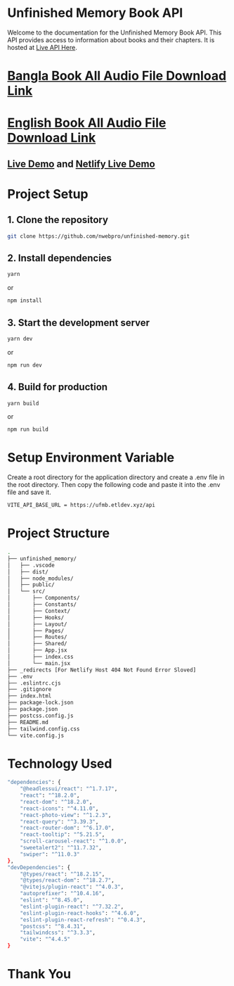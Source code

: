 # Unfinished Memory Book API

Welcome to the documentation for the Unfinished Memory Book API. This API provides access to information about books and their chapters. It is hosted at [Live API Here](https://ufmb.etldev.xyz/api).

# [Bangla Book All Audio File Download Link](https://drive.google.com/drive/folders/1Qwo9BxHW-qiHawj4MRRnKiby4L8fnTs2)
# [English Book All Audio File Download Link](https://drive.google.com/drive/folders/1KK9sWTpgpWfFcltKbFt2uX85ORS_dyPn)

## [Live Demo](https://ufmapp.etldev.xyz/) and [Netlify Live Demo ](https://unfinished-memoirs-nwebpro.netlify.app/)


# Project Setup

## 1. Clone the repository

```bash
git clone https://github.com/nwebpro/unfinished-memory.git
```

## 2. Install dependencies
```bash
yarn
```
or

```bash
npm install
```

## 3. Start the development server
```bash
yarn dev
```
or

```bash
npm run dev
```

## 4. Build for production

```bash
yarn build
```
or

```bash
npm run build
```

# Setup Environment Variable

Create a root directory for the application directory and create a .env file in the root directory. Then copy the following code and paste it into the .env file and save it.

```bash
VITE_API_BASE_URL = https://ufmb.etldev.xyz/api
```

# Project Structure

```bash
.
├── unfinished_memory/
│   ├── .vscode
│   ├── dist/
│   ├── node_modules/
│   ├── public/
│   └── src/
│       ├── Components/
│       ├── Constants/
│       ├── Context/
│       ├── Hooks/
│       ├── Layout/
│       ├── Pages/
│       ├── Routes/
│       ├── Shared/
│       ├── App.jsx
│       ├── index.css
│       └── main.jsx
├── _redirects [For Netlify Host 404 Not Found Error Sloved]
├── .env
├── .eslintrc.cjs
├── .gitignore
├── index.html
├── package-lock.json
├── package.json
├── postcss.config.js
├── README.md
├── tailwind.config.css
└── vite.config.js
```

# Technology Used

```bash
"dependencies": {
	"@headlessui/react": "^1.7.17",
	"react": "^18.2.0",
	"react-dom": "^18.2.0",
	"react-icons": "^4.11.0",
	"react-photo-view": "^1.2.3",
	"react-query": "^3.39.3",
	"react-router-dom": "^6.17.0",
	"react-tooltip": "^5.21.5",
	"scroll-carousel-react": "^1.0.0",
	"sweetalert2": "^11.7.32",
	"swiper": "^11.0.3"
},
"devDependencies": {
	"@types/react": "^18.2.15",
	"@types/react-dom": "^18.2.7",
	"@vitejs/plugin-react": "^4.0.3",
	"autoprefixer": "^10.4.16",
	"eslint": "^8.45.0",
	"eslint-plugin-react": "^7.32.2",
	"eslint-plugin-react-hooks": "^4.6.0",
	"eslint-plugin-react-refresh": "^0.4.3",
	"postcss": "^8.4.31",
	"tailwindcss": "^3.3.3",
	"vite": "^4.4.5"
}
```

# Thank You 